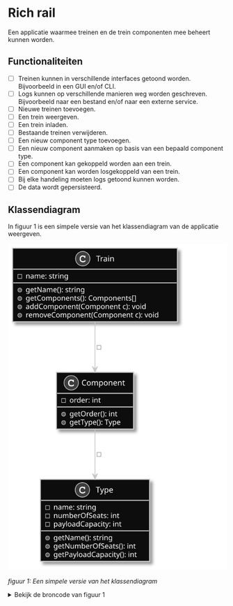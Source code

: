 # Rich rail

Een applicatie waarmee treinen en de trein componenten mee beheert kunnen worden.

## Functionaliteiten

- [ ] Treinen kunnen in verschillende interfaces getoond worden. Bijvoorbeeld in een GUI en/of CLI.
- [ ] Logs kunnen op verschillende manieren weg worden geschreven. Bijvoorbeeld naar een bestand en/of naar een externe service.
- [ ] Nieuwe treinen toevoegen.
- [ ] Een trein weergeven.
- [ ] Een trein inladen.
- [ ] Bestaande treinen verwijderen.
- [ ] Een nieuw component type toevoegen.
- [ ] Een nieuw component aanmaken op basis van een bepaald component type.
- [ ] Een component kan gekoppeld worden aan een trein.
- [ ] Een component kan worden losgekoppeld van een trein.
- [ ] Bij elke handeling moeten logs getoond kunnen worden.
- [ ] De data wordt gepersisteerd. 

## Klassendiagram

In figuur 1 is een simpele versie van het klassendiagram van de applicatie weergeven.

![figuur 1](./docs/assets/simpel-klassendiagram.svg)

_figuur 1: Een simpele versie van het klassendiagram_

<details><summary>Bekijk de broncode van figuur 1</summary>
<p>
  
```plantuml:simpel-klassendiagram
skinparam monochrome reverse

class Train {
  - title: string
  + getTitle(): string
  + getComponents(): Components[]
  + addComponent(Component c): void
  + removeComponent(Component c): void
}

class Type {
  - title: string
  - numberOfSeats: int
  - payloadCapacity: int
  + getTitle(): string
  + getComponents(): Component[]
  + addComponent(Component c): void
  + removeComponent(Component c): void
  + getAttributes(): TypeAttribute[]
  + addAttribute(TypeAttribute c): void
  + removeAttribute(TypeAttribute c): void
}

class TypeAttribute {
  - value: string
  - type: Type
  - key: TypeAttributeKey
  + getValue(): string
  + getType(): Type
  + getKey(): TypeAttributeKey
}

class TypeAttributeKey {
  - title: string
  - attributes: Attributes[]
  + getTitle(): string
  + getAttributes(): Attributes[]
}

class Component {
  - spot: int
  + getSpot(): int
  + getTrain(): Train
  + getType(): Type
}

Train --> Component: - components: Components[]
Component --> Type: - type: Type
Type --> TypeAttribute: - attributes: Attributes[]
TypeAttributeKey --> TypeAttribute: - attributes: Attributes[]
```

</p>
</details>
